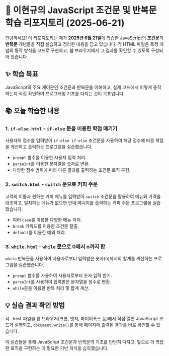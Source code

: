 # 🚀 이현규의 JavaScript 조건문 및 반복문 학습 리포지토리 (2025-06-21)

안녕하세요! 이 리포지토리는 제가 **2025년 6월 21일**에 학습한 JavaScript의 **조건문**과 **반복문** 개념들을 직접 실습하고 정리한 내용을 담고 있습니다. 각 HTML 파일은 특정 개념의 동작 방식을 코드로 구현하고, 웹 브라우저에서 그 결과를 확인할 수 있도록 구성되어 있습니다.

## ✨ 학습 목표

JavaScript의 주요 제어문인 조건문과 반복문을 이해하고, 실제 코드에서 어떻게 동작하는지 직접 확인하며 프로그래밍 기초를 다지는 것이 목표입니다.

## 📚 오늘 학습한 내용

### 1. `if-else.html` - `if-else` 문을 이용한 학점 매기기
사용자의 점수를 입력받아 `if-else if-else` 조건문을 사용하여 해당 점수에 따른 학점을 계산하고 출력하는 프로그램을 실습했습니다.
* `prompt` 함수를 이용한 사용자 입력 처리.
* `parseInt`를 이용한 문자열을 숫자로 변환.
* 다양한 점수 범위에 따라 다른 결과를 출력하는 조건문 로직 구현.

### 2. `switch.html` - `switch` 문으로 커피 주문
고객의 이름과 원하는 커피 메뉴를 입력받아 `switch` 조건문을 활용하여 메뉴와 가격을 대조하고, 일치하는 메뉴가 없으면 안내 메시지를 출력하는 커피 주문 프로그램을 실습했습니다.
* 여러 `case`를 이용한 다양한 메뉴 처리.
* `break` 키워드를 이용한 조건문 탈출.
* `default`를 이용한 예외 처리.

### 3. `while.html` - `while` 문으로 0에서 n까지 합
`while` 반복문을 사용하여 사용자로부터 입력받은 숫자(n)까지의 합계를 계산하는 프로그램을 실습했습니다.
* `prompt` 함수를 사용하여 사용자로부터 숫자 입력 받기.
* `parseInt`를 사용하여 입력받은 문자열을 정수로 변환.
* `while`문을 이용한 반복 처리 및 합계 계산.

## 💡 실습 결과 확인 방법

각 `.html` 파일을 웹 브라우저(크롬, 엣지, 파이어폭스 등)에서 직접 열면 JavaScript 코드가 실행되고, `document.write()`를 통해 페이지에 출력된 결과를 바로 확인할 수 있습니다.

이 실습들을 통해 JavaScript 조건문과 반복문의 기초를 탄탄히 다지고, 앞으로 더 복잡한 로직을 구현하는 데 필요한 기반 지식을 습득했습니다.
